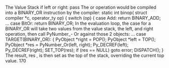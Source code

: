 The Value Stack if  left  or  right: pass The  or  operation would be compiled into a  BINARY_OR  instruction by the compiler: static int binop( struct  compiler *c, operator_ty op) { switch  (op) { case  Add: return  BINARY_ADD; ... case  BitOr: return  BINARY_OR; In the evaluation loop, the case for a  BINARY_OR  will take two values from the value stack, the left, and right operation, then call  PyNumber_- Or  against those 2 objects: ... case  TARGET(BINARY_OR): { PyObject *right = POP(); PyObject *left = TOP(); PyObject *res = PyNumber_Or(left, right); Py_DECREF(left); Py_DECREF(right); SET_TOP(res); if  (res == NULL) goto  error; DISPATCH(); } The result,  res , is then set as the top of the stack, overriding the current top value. 170
